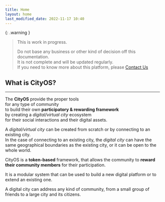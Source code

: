 ```yaml
---
title: Home
layout: home
last_modified_date: 2022-11-17 10:40
---
```


{: .warning }
>This is work in progress.
>
>Do not base any business or other kind of decision off this documentation.   
>It is not complete and will be updated regularly.  
>If you need to know more about this platform, please [Contact Us]

## What is CityOS?

----------------

The **CityOS** provide the proper tools    
for any type of community   
to build their own **participatory & rewarding framework**    
by creating a _digital/virtual city_ ecosystem    
for their social interactions and their digital assets.

A _digital/virtual city_ can be created from scratch or by connecting to an existing city.  
In the case of connecting to an existing city, the _digital city_ can have the same geographical boundaries as the existing city, or it can be open to the whole world.

CityOS is a **token-based** framework, that allows the community to **reward their community members** for their participation.

It is a modular system that can be used to build a new digital platform or to extend an existing one.

A digital city can address any kind of community, from a small group of friends to a large city and its citizens.

[Contact Us]: /pages/contact.html "Contact Us"
